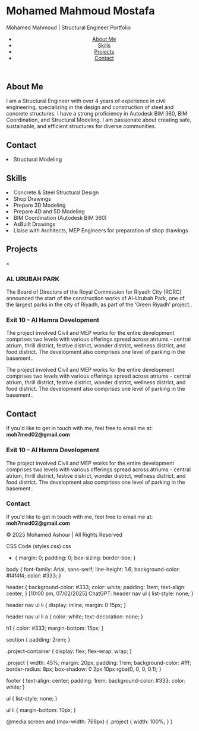 # Mohamed Mahmoud Mostafa
<html lang="en">
<head>
  <meta charset="UTF-8">
  <meta name="viewport" content="width=device-width, initial-scale=1.0">
  Mohamed Mahmoud | Structural Engineer Portfolio
  <link rel="stylesheet" href="styles.css">
</head>
<body>

  <header>
    <nav>
      <ul>
        <li><a href="#about">About Me</a></li>
        <li><a href="#skills">Skills</a></li>
        <li><a href="#projects">Projects</a></li>
        <li><a href="#contact">Contact</a></li>
      </ul>
    </nav>
  </header>

  <section id="about">
    <h1>About Me</h1>
    <p>
      I am a Structural Engineer with over 4 years of experience in civil engineering, specializing in 
      the design and construction of steel and concrete structures. I have a strong proficiency in 
      Autodesk BIM 360, BIM Coordination, and Structural Modeling. I am passionate about creating safe, 
      sustainable, and efficient structures for diverse communities.
    </p>
  </section>
    <section id="about">
    <h1>Contact </h1>
    <p>
     <li>Structural Modeling</li>
    </p>
  </section>

  <section id="skills">
    <h1>Skills</h1>
      <li>Concrete & Steel Structural Design</li>
      <li>Shop Drawings</li>
      <li>Prepare 3D Modeling</li>
      <li>Prepare 4D and 5D Modeling</li>
      <li>BIM Coordination (Autodesk BIM 360)</li>
      <li>AsBuilt Drawings</li>
      <li>Liaise with Architects, MEP Engineers for preparation of shop drawings</li>
       </ul>
  </section>

  <section id="projects">
    <h1>Projects</h1>
    <div class="project-container">
      <div class="project">
        < <h3>AL URUBAH PARK</h3>
        <p>
The Board of Directors of the Royal Commission for Riyadh City (RCRC) announced the ‎start of the construction works of Al-Urubah Park, one of the largest parks in the city of ‎Riyadh, as part of the ‘Green Riyadh’ project.‎.</p>
        </div>
<div class="project">
<h3>Exit 10 - Al Hamra Development</h3>
        <p>The project involved Civil and MEP works for the entire development comprises two levels with various offerings spread across atriums - central atrium, thrill district, festive district, wonder district, wellness district, and food district. The development also comprises one level of parking in the basement..</p> </div>
  </section>
         <p>The project involved Civil and MEP works for the entire development comprises two levels with various offerings spread across atriums - central atrium, thrill district, festive district, wonder district, wellness district, and food district. The development also comprises one level of parking in the basement..</p> </div>
<section id="contact">
<h1>Contact</h1>
<p>If you'd like to get in touch with me, feel free to email me at: <strong>moh7med02@gmail.com</strong></p>
      </div>
      <div class="project">
        <h3>Exit 10 - Al Hamra Development</h3>
         <p>The project involved Civil and MEP works for the entire development comprises two levels with various offerings spread across atriums - central atrium, thrill district, festive district, wonder district, wellness district, and food district. The development also comprises one level of parking in the basement..</p> </div>
  <section id="contact">
    <h1>Contact</h1>
    <p>If you'd like to get in touch with me, feel free to email me at: <strong>moh7med02@gmail.com</strong></p>
  </section>

  <footer>
    <p>&copy; 2025 Mohamed Ashour | All Rights Reserved</p>
  </footer>

  <script src="scripts.js"></script>
</body>
</html>


CSS Code (styles.css)
css
* {
  margin: 0;
  padding: 0;
  box-sizing: border-box;
}

body {
  font-family: Arial, sans-serif;
  line-height: 1.6;
  background-color: #f4f4f4;
  color: #333;
}

header {
  background-color: #333;
  color: white;
  padding: 1rem;
  text-align: center;
}
[10:00 pm, 07/02/2025] ChatGPT: header nav ul {
  list-style: none;
}

header nav ul li {
  display: inline;
  margin: 0 15px;
}

header nav ul li a {
  color: white;
  text-decoration: none;
}

h1 {
  color: #333;
  margin-bottom: 15px;
}

section {
  padding: 2rem;
}

.project-container {
  display: flex;
  flex-wrap: wrap;
}

.project {
  width: 45%;
  margin: 20px;
  padding: 1rem;
  background-color: #fff;
  border-radius: 8px;
  box-shadow: 0 2px 10px rgba(0, 0, 0, 0.1);
}

footer {
  text-align: center;
  padding: 1rem;
  background-color: #333;
  color: white;
}

ul {
  list-style: none;
}

ul li {
  margin-bottom: 10px;
}

@media screen and (max-width: 768px) {
  .project {
    width: 100%;
  }
}


